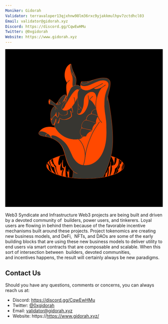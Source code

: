```yaml
---
Moniker: Gidorah
Validator: terravaloper13qjxhnw98lm36rxc9yjakkmulhpv7zctdhcl03
Email: validator@gidorah.xyz
Discord: https://discord.gg/CqwEwHMu
Twitter: @0xgidorah
Website: https://www.gidorah.xyz
---
```


![Gidorah](Gidorah_hand.jpg)

Web3 Syndicate and Infrastructure
Web3 projects are being built and driven by a devoted community of 
builders, power users, and tinkerers. Loyal users are flowing in behind 
them because of the favorable incentive mechanisms built around these 
projects. Project tokenomics are creating new business models, and DeFi, 
NFTs, and DAOs are some of the early building blocks that are using these 
new business models to deliver utility to end users via smart contracts 
that are composable and scalable. When this sort of intersection between 
builders, devoted communities, and incentives happens, the result will 
certainly always be new paradigms.

## Contact Us

Should you have any questions, comments or concerns, you can always reach 
us at:

- Discord: https://discord.gg/CqwEwHMu
- Twitter: [@0xgidorah](https://twitter.com/0xgidorah)
- Email: validator@gidorah.xyz
- Website: https://https://www.gidorah.xyz/

